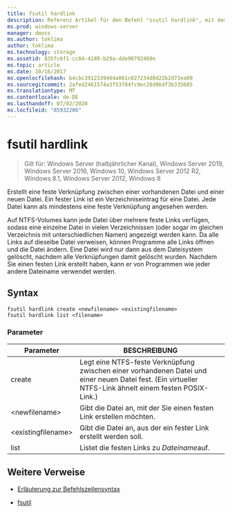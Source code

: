 ```yaml
---
title: fsutil hardlink
description: Referenz Artikel für den Befehl "ssutil hardlink", mit dem eine feste Verknüpfung zwischen einer vorhandenen Datei und einer neuen Datei erstellt wird.
ms.prod: windows-server
manager: dmoss
ms.author: toklima
author: toklima
ms.technology: storage
ms.assetid: 835fc6f1-cc84-4189-b29a-dde90792469e
ms.topic: article
ms.date: 10/16/2017
ms.openlocfilehash: b4cbc3912339464a061c027234d0d22b2d73ea09
ms.sourcegitcommit: 2afed2461574a3f53f84fc9ec28d86df3b335685
ms.translationtype: MT
ms.contentlocale: de-DE
ms.lasthandoff: 07/02/2020
ms.locfileid: "85932286"
---
```

# <a name="fsutil-hardlink"></a>fsutil hardlink

> Gilt für: Windows Server (halbjährlicher Kanal), Windows Server 2019, Windows Server 2016, Windows 10, Windows Server 2012 R2, Windows 8.1, Windows Server 2012, Windows 8

Erstellt eine feste Verknüpfung zwischen einer vorhandenen Datei und einer neuen Datei. Ein fester Link ist ein Verzeichniseintrag für eine Datei. Jede Datei kann als mindestens eine feste Verknüpfung angesehen werden.

Auf NTFS-Volumes kann jede Datei über mehrere feste Links verfügen, sodass eine einzelne Datei in vielen Verzeichnissen (oder sogar im gleichen Verzeichnis mit unterschiedlichen Namen) angezeigt werden kann. Da alle Links auf dieselbe Datei verweisen, können Programme alle Links öffnen und die Datei ändern. Eine Datei wird nur dann aus dem Dateisystem gelöscht, nachdem alle Verknüpfungen damit gelöscht wurden. Nachdem Sie einen festen Link erstellt haben, kann er von Programmen wie jeder andere Dateiname verwendet werden.

## <a name="syntax"></a>Syntax

```
fsutil hardlink create <newfilename> <existingfilename>
fsutil hardlink list <filename>
```

### <a name="parameters"></a>Parameter

| Parameter | BESCHREIBUNG |
| --------- | ----------- |
| create | Legt eine NTFS-feste Verknüpfung zwischen einer vorhandenen Datei und einer neuen Datei fest. (Ein virtueller NTFS-Link ähnelt einem festen POSIX-Link.) |
| \<newfilename> | Gibt die Datei an, mit der Sie einen festen Link erstellen möchten. |
| \<existingfilename> | Gibt die Datei an, aus der ein fester Link erstellt werden soll. |
| list | Listet die festen Links zu *Dateiname*auf. |

## <a name="additional-references"></a>Weitere Verweise

- [Erläuterung zur Befehlszeilensyntax](command-line-syntax-key.md)

- [fsutil](fsutil.md)

